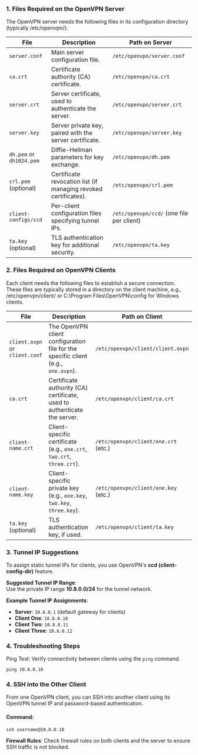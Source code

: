 ### 1. Files Required on the OpenVPN Server
The OpenVPN server needs the following files in its configuration directory (typically /etc/openvpn/):

| File                   | Description                                      | Path on Server                |
|------------------------|--------------------------------------------------|--------------------------------|
| `server.conf`          | Main server configuration file.                 | `/etc/openvpn/server.conf`    |
| `ca.crt`               | Certificate authority (CA) certificate.         | `/etc/openvpn/ca.crt`         |
| `server.crt`           | Server certificate, used to authenticate the server. | `/etc/openvpn/server.crt`     |
| `server.key`           | Server private key, paired with the server certificate. | `/etc/openvpn/server.key`     |
| `dh.pem` or `dh1024.pem` | Diffie-Hellman parameters for key exchange.   | `/etc/openvpn/dh.pem`         |
| `crl.pem` (optional)   | Certificate revocation list (if managing revoked certificates). | `/etc/openvpn/crl.pem`        |
| `client-configs/ccd`   | Per-client configuration files specifying tunnel IPs. | `/etc/openvpn/ccd/` (one file per client) |
| `ta.key` (optional)    | TLS authentication key for additional security. | `/etc/openvpn/ta.key`         |

### 2. Files Required on OpenVPN Clients
Each client needs the following files to establish a secure connection. These files are typically stored in a directory on the client machine, e.g., /etc/openvpn/client/ or C:\Program Files\OpenVPN\config for Windows clients.

| File                  | Description                                                    | Path on Client                     |
|-----------------------|----------------------------------------------------------------|-------------------------------------|
| `client.ovpn` or `client.conf` | The OpenVPN client configuration file for the specific client (e.g., `one.ovpn`). | `/etc/openvpn/client/client.ovpn`  |
| `ca.crt`              | Certificate authority (CA) certificate, used to authenticate the server. | `/etc/openvpn/client/ca.crt`       |
| `client-name.crt`     | Client-specific certificate (e.g., `one.crt`, `two.crt`, `three.crt`). | `/etc/openvpn/client/one.crt` (etc.) |
| `client-name.key`     | Client-specific private key (e.g., `one.key`, `two.key`, `three.key`). | `/etc/openvpn/client/one.key` (etc.) |
| `ta.key` (optional)   | TLS authentication key, if used.                              | `/etc/openvpn/client/ta.key`       |

### 3. Tunnel IP Suggestions

To assign static tunnel IPs for clients, you use OpenVPN's **ccd (client-config-dir)** feature.

**Suggested Tunnel IP Range**:  
Use the private IP range **10.8.0.0/24** for the tunnel network.

**Example Tunnel IP Assignments**:  
- **Server**: `10.8.0.1` (default gateway for clients)  
- **Client One**: `10.8.0.10`  
- **Client Two**: `10.8.0.11`  
- **Client Three**: `10.8.0.12`

### 4. Troubleshooting Steps
Ping Test: Verify connectivity between clients using the `ping` command.

`ping 10.8.0.10`

### 4. SSH into the Other Client

From one OpenVPN client, you can SSH into another client using its OpenVPN tunnel IP and password-based authentication.

#### Command:
`ssh username@10.8.0.10`

**Firewall Rules**: Check firewall rules on both clients and the server to ensure SSH traffic is not blocked.


